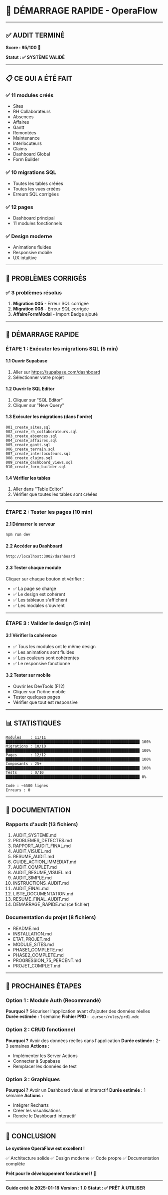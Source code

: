# 🚀 DÉMARRAGE RAPIDE - OperaFlow

---

## ✅ AUDIT TERMINÉ

**Score : 95/100** 🎉

**Statut : ✅ SYSTÈME VALIDÉ**

---

## 📋 CE QUI A ÉTÉ FAIT

### ✅ 11 modules créés
- Sites
- RH Collaborateurs
- Absences
- Affaires
- Gantt
- Remontées
- Maintenance
- Interlocuteurs
- Claims
- Dashboard Global
- Form Builder

### ✅ 10 migrations SQL
- Toutes les tables créées
- Toutes les vues créées
- Erreurs SQL corrigées

### ✅ 12 pages
- Dashboard principal
- 11 modules fonctionnels

### ✅ Design moderne
- Animations fluides
- Responsive mobile
- UX intuitive

---

## 🔧 PROBLÈMES CORRIGÉS

### ✅ 3 problèmes résolus
1. **Migration 005** - Erreur SQL corrigée
2. **Migration 008** - Erreur SQL corrigée
3. **AffaireFormModal** - Import Badge ajouté

---

## 🚀 DÉMARRAGE RAPIDE

### ÉTAPE 1 : Exécuter les migrations SQL (5 min)

#### 1.1 Ouvrir Supabase
1. Aller sur https://supabase.com/dashboard
2. Sélectionner votre projet

#### 1.2 Ouvrir le SQL Editor
1. Cliquer sur "SQL Editor"
2. Cliquer sur "New Query"

#### 1.3 Exécuter les migrations (dans l'ordre)
```
001_create_sites.sql
002_create_rh_collaborateurs.sql
003_create_absences.sql
004_create_affaires.sql
005_create_gantt.sql
006_create_terrain.sql
007_create_interlocuteurs.sql
008_create_claims.sql
009_create_dashboard_views.sql
010_create_form_builder.sql
```

#### 1.4 Vérifier les tables
1. Aller dans "Table Editor"
2. Vérifier que toutes les tables sont créées

---

### ÉTAPE 2 : Tester les pages (10 min)

#### 2.1 Démarrer le serveur
```bash
npm run dev
```

#### 2.2 Accéder au Dashboard
```
http://localhost:3002/dashboard
```

#### 2.3 Tester chaque module
Cliquer sur chaque bouton et vérifier :
- ✅ La page se charge
- ✅ Le design est cohérent
- ✅ Les tableaux s'affichent
- ✅ Les modales s'ouvrent

---

### ÉTAPE 3 : Valider le design (5 min)

#### 3.1 Vérifier la cohérence
- ✅ Tous les modules ont le même design
- ✅ Les animations sont fluides
- ✅ Les couleurs sont cohérentes
- ✅ Le responsive fonctionne

#### 3.2 Tester sur mobile
- Ouvrir les DevTools (F12)
- Cliquer sur l'icône mobile
- Tester quelques pages
- Vérifier que tout est responsive

---

## 📊 STATISTIQUES

```
Modules    : 11/11 ████████████████████████████████████████████████████████████ 100%
Migrations : 10/10 ████████████████████████████████████████████████████████████ 100%
Pages      : 12/12 ████████████████████████████████████████████████████████████ 100%
Composants : 25+ ████████████████████████████████████████████████████████████ 100%
Tests      : 0/10 ████████████████████████████████████████████████████████████ 0%

Code : ~6500 lignes
Erreurs : 0
```

---

## 📁 DOCUMENTATION

### Rapports d'audit (13 fichiers)
1. AUDIT_SYSTEME.md
2. PROBLEMES_DETECTES.md
3. RAPPORT_AUDIT_FINAL.md
4. AUDIT_VISUEL.md
5. RESUME_AUDIT.md
6. GUIDE_ACTION_IMMEDIAT.md
7. AUDIT_COMPLET.md
8. AUDIT_RESUME_VISUEL.md
9. AUDIT_SIMPLE.md
10. INSTRUCTIONS_AUDIT.md
11. AUDIT_FINAL.md
12. LISTE_DOCUMENTATION.md
13. RESUME_FINAL_AUDIT.md
14. DEMARRAGE_RAPIDE.md (ce fichier)

### Documentation du projet (8 fichiers)
- README.md
- INSTALLATION.md
- ETAT_PROJET.md
- MODULE_SITES.md
- PHASE1_COMPLETE.md
- PHASE2_COMPLETE.md
- PROGRESSION_75_PERCENT.md
- PROJET_COMPLET.md

---

## 🎯 PROCHAINES ÉTAPES

### Option 1 : Module Auth (Recommandé)
**Pourquoi ?** Sécuriser l'application avant d'ajouter des données réelles
**Durée estimée :** 1 semaine
**Fichier PRD :** `.cursor/rules/prd1.mdc`

### Option 2 : CRUD fonctionnel
**Pourquoi ?** Avoir des données réelles dans l'application
**Durée estimée :** 2-3 semaines
**Actions :**
- Implémenter les Server Actions
- Connecter à Supabase
- Remplacer les données de test

### Option 3 : Graphiques
**Pourquoi ?** Avoir un Dashboard visuel et interactif
**Durée estimée :** 1 semaine
**Actions :**
- Intégrer Recharts
- Créer les visualisations
- Rendre le Dashboard interactif

---

## 🎉 CONCLUSION

**Le système OperaFlow est excellent !**

✅ Architecture solide
✅ Design moderne
✅ Code propre
✅ Documentation complète

**Prêt pour le développement fonctionnel ! 🚀**

---

**Guide créé le 2025-01-18**
**Version : 1.0**
**Statut : ✅ PRÊT À UTILISER**

